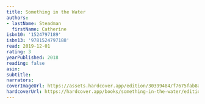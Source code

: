 ```yaml
---
title: Something in the Water
authors:
- lastName: Steadman
  firstName: Catherine
isbn10: '1524797189'
isbn13: '9781524797188'
read: 2019-12-01
rating: 3
yearPublished: 2018
reading: false
asin:
subtitle:
narrators:
coverImageUrl: https://assets.hardcover.app/edition/30399484/f7675fab8a85b3e0b867883990e254e1069133f4.jpeg
hardcoverUrl: https://hardcover.app/books/something-in-the-water/editions/30399484
---
```

